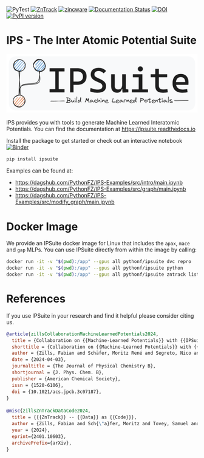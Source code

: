 ![PyTest](https://github.com/zincware/IPSuite/actions/workflows/tests.yaml/badge.svg)
[![ZnTrack](https://img.shields.io/badge/Powered%20by-ZnTrack-%23007CB0)](https://zntrack.readthedocs.io/en/latest/)
[![zincware](https://img.shields.io/badge/Powered%20by-zincware-darkcyan)](https://github.com/zincware)
[![Documentation Status](https://readthedocs.org/projects/ipsuite/badge/?version=latest)](https://ipsuite.readthedocs.io/en/latest/?badge=latest)
[![DOI](https://img.shields.io/badge/DOI-10.1021/acs.jpcb.3c07187-red)](https://pubs.acs.org/doi/10.1021/acs.jpcb.3c07187)
[![PyPI version](https://badge.fury.io/py/ipsuite.svg)](https://badge.fury.io/py/ipsuite)

# IPS - The Inter Atomic Potential Suite

![Logo](https://raw.githubusercontent.com/zincware/IPSuite/main/misc/IPS_logo.png)

IPS provides you with tools to generate Machine Learned Interatomic Potentials.
You can find the documentation at https://ipsuite.readthedocs.io

Install the package to get started or check out an interactive notebook
[![Binder](https://mybinder.org/badge_logo.svg)](https://mybinder.org/v2/gh/zincware/IPSuite/HEAD)

```python
pip install ipsuite
```

Examples can be found at:

- https://dagshub.com/PythonFZ/IPS-Examples/src/intro/main.ipynb
- https://dagshub.com/PythonFZ/IPS-Examples/src/graph/main.ipynb
- https://dagshub.com/PythonFZ/IPS-Examples/src/modify_graph/main.ipynb

# Docker Image
We provide an IPSuite docker image for Linux that includes the `apax`, `mace` and `gap` MLPs.
You can use IPSuite directly from within the image by calling:

```sh
docker run -it -v "$(pwd):/app" --gpus all pythonf/ipsuite dvc repro
docker run -it -v "$(pwd):/app" --gpus all pythonf/ipsuite python
docker run -it -v "$(pwd):/app" --gpus all pythonf/ipsuite zntrack list
```

# References

If you use IPSuite in your research and find it helpful please consider citing
us.

```bibtex
@article{zillsCollaborationMachineLearnedPotentials2024,
  title = {Collaboration on {{Machine-Learned Potentials}} with {{IPSuite}}: {{A Modular Framework}} for {{Learning-on-the-Fly}}},
  shorttitle = {Collaboration on {{Machine-Learned Potentials}} with {{IPSuite}}},
  author = {Zills, Fabian and Schäfer, Moritz René and Segreto, Nico and Kästner, Johannes and Holm, Christian and Tovey, Samuel},
  date = {2024-04-03},
  journaltitle = {The Journal of Physical Chemistry B},
  shortjournal = {J. Phys. Chem. B},
  publisher = {American Chemical Society},
  issn = {1520-6106},
  doi = {10.1021/acs.jpcb.3c07187},
}

@misc{zillsZnTrackDataCode2024,
  title = {{{ZnTrack}} -- {{Data}} as {{Code}}},
  author = {Zills, Fabian and Sch{\"a}fer, Moritz and Tovey, Samuel and K{\"a}stner, Johannes and Holm, Christian},
  year = {2024},
  eprint={2401.10603},
  archivePrefix={arXiv},
}
```

